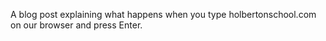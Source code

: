 A blog post explaining what happens when you type holbertonschool.com on our browser and press Enter.